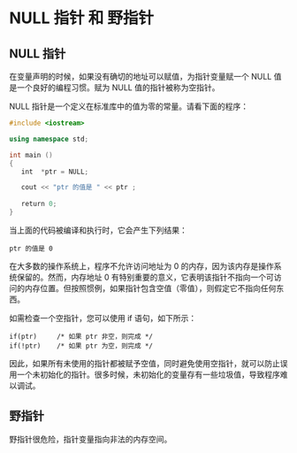 # NULL 指针 和 野指针

## NULL 指针

在变量声明的时候，如果没有确切的地址可以赋值，为指针变量赋一个 NULL 值是一个良好的编程习惯。赋为 NULL 值的指针被称为空指针。

NULL 指针是一个定义在标准库中的值为零的常量。请看下面的程序：

```cpp
#include <iostream>

using namespace std;

int main ()
{
   int  *ptr = NULL;

   cout << "ptr 的值是 " << ptr ;
 
   return 0;
}
```

当上面的代码被编译和执行时，它会产生下列结果：

```
ptr 的值是 0
```

在大多数的操作系统上，程序不允许访问地址为 0 的内存，因为该内存是操作系统保留的。然而，内存地址 0 有特别重要的意义，它表明该指针不指向一个可访问的内存位置。但按照惯例，如果指针包含空值（零值），则假定它不指向任何东西。

如需检查一个空指针，您可以使用 if 语句，如下所示：

```
if(ptr)     /* 如果 ptr 非空，则完成 */
if(!ptr)    /* 如果 ptr 为空，则完成 */
```

因此，如果所有未使用的指针都被赋予空值，同时避免使用空指针，就可以防止误用一个未初始化的指针。很多时候，未初始化的变量存有一些垃圾值，导致程序难以调试。

## 野指针

野指针很危险，指针变量指向非法的内存空间。
